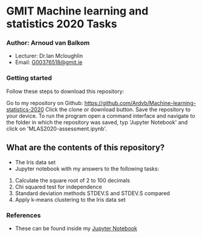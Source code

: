 # GMIT Machine learning and statistics 2020 Tasks

### Author: Arnoud van Balkom
- Lecturer: Dr.Ian Mcloughlin
- Email: G00376518@gmit.ie

### Getting started
Follow these steps to download this repository:

Go to my repository on Github: https://github.com/Ardvb/Machine-learning-statistics-2020
Click the clone or download button.
Save the repository to your device.
To run the program open a command interface and navigate to the folder in which the repository was saved, 
typ 'Jupyter Notebook' and click on 'MLAS2020-assessment.ipynb'.

## What are the contents of this repository?

- The Iris data set
- Jupyter notebook with my answers to the following tasks:

1. Calculate the square root of 2 to 100 decimals
2. Chi squared test for independence
3. Standard deviation methods STDEV.S and STDEV.S compared
4. Apply k-means clustering to the Iris data set


### References

- These can be found inside my [Jupyter Notebook](https://github.com/Ardvb/Machine-learning-statistics-2020/blob/main/MLAS2020-assessment.ipynb)
